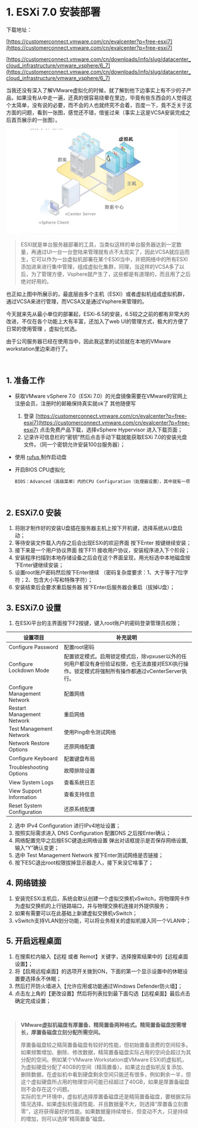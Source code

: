 # 1. ESXi 7.0 安装部署

下载地址：

[https://customerconnect.vmware.com/cn/evalcenter?p=free-esxi7](https://customerconnect.vmware.com/cn/evalcenter?p=free-esxi7)   

[https://customerconnect.vmware.com/cn/downloads/info/slug/datacenter_cloud_infrastructure/vmware_vsphere/6_7](https://customerconnect.vmware.com/cn/downloads/info/slug/datacenter_cloud_infrastructure/vmware_vsphere/6_7)

当我还没有深入了解VMware虚拟化的时候，就了解到他下边事实上有不少的子产品，如果没有从中走一遍，还真的很容易绕晕在里边，毕竟有些东西会的人觉得这个太简单，没有说的必要，而不会的人也就终究不会着，百度一下，竟不乏关于这方面的问题，看到一张图，感觉还不错，借鉴过来（事实上这是VCSA安装完成之后首页展示的一张图）。

​![image](assets/net-img-237689b7797076fc-20230904173917-tx9wfae.jpg)​

> ESXI就是单台服务器部署的工具，当类似这样的单台服务器达到一定数量，再通过UI一台一台登陆来管理就有点不太现实了，因此VCSA就应运而生，它可以作为一台虚拟机部署在某个ESXI当中，并把网络中的所有ESXI添加进来进行集中管理，组成虚拟化集群，同理，当这样的VCSA多了以后，为了管理方便，Vsphere就产生了，这些都是有道理的，而且用了之后绝对好用的。

也正如上图中所展示的，最底层由多个主机（ESXI）或者虚拟机组成虚拟机群，通过VCSA来进行管理，而VCSA又是通过Vsphere来管理的。

今天就来先从最小单位的部署起，ESXi-6.5的安装，6.5较之之前的都有非常大的改进，不仅在各个功能上大有丰富，还加入了web UI的管理方式，极大的方便了日常的使用管理 ，虚拟化优选。

由于公司服务器已经在使用当中，因此我这里的试验就在本地的VMware workstation里边来进行了。

‍

## 1. 准备工作

* 获取VMware vSphere 7.0（ESXi 7.0）的光盘镜像需要在VMware的官网上注册会员，注册时的邮箱保持真实就ok了 其他随便写

  1. 登录  [https://customerconnect.vmware.com/cn/evalcenter?p=free-esxi7](https://customerconnect.vmware.com/cn/evalcenter?p=free-esxi7)  点击免费产品下载，选择vSphere Hypervisor 进入下载页面；
  2. 记录许可信息栏的“密钥”然后点击手动下载就能获取ESXi 7.0的安装光盘文件。（同一个密钥允许安装100台服务器）；
* 使用 [rufus ](https://rufus.ie/zh/)制作启动盘
* 开启BIOS CPU虚拟化

  ```bash
  BIOS：Advanced（高级菜单）内的CPU Configuration（处理器设置），其中就有一项：Intel Virtualization Technology（Intel虚拟化技术），把它改为Enabled（启用）就可以了，保存后即可。
  ```

‍

## 2. ESXi7.0 安装

1. 将刚才制作好的安装U盘插在服务器主机上按下开机键，选择系统从U盘启动；
2. 等待安装文件载入内存之后会出现ESXi的欢迎界面 按下Enter 按键继续安装；
3. 接下来是一个用户协议界面 按下F11 接收用户协议，安装程序进入下个阶段；
4. 安装程序扫描到本地存储设备之后会在这个界面呈现，用光标选中本地磁盘按下Enter键继续安装；
5. 设置root账户密码然后按下Enter继续 （密码复杂度要求：1、大于等于7位字符；2、包含大小写和特殊字符）；
6. 安装结束后会要求重启服务器 按下Enter后服务器会重启（拔掉U盘）；

## 3. ESXi7.0 设置

1. 在ESXi平台的主界面按下F2按键，键入root账户的密码登录管理员权限；

|设置项目|补充说明|
| ------------------------------| ----------------------------------------------------------------------------------------------------------------------------------------------------|
|Configure Password|配置root密码|
|Configure Lockdown Mode|配置锁定模式。启用锁定模式后，除vpxuser以外的任何用户都没有身份验证权限，也无法直接对ESXi执行操作。锁定模式将强制所有操作都通过vCenterServer执行。|
|Configure Management Network|配置网络|
|Restart Management Network|重启网络|
|Test Management Network|使用Ping命令测试网络|
|Network Restore Options|还原网络配置|
|Configure Keyboard|配置键盘布局|
|Troubleshooting Options|故障排除设置|
|View System Logs|查看系统日志|
|View Support Information|查看支持信息|
|Reset System Configuration|还原系统配置|

2. 选中 IPv4 Configuration 进行IPv4地址设置；
3. 按照实际需求进入 DNS Configuration 配置DNS 之后按Enter确认；
4. 网络配置完毕之后按ESC键退出网络设置 弹出对话框提示是否保存网络设置,输入“Y”确认变更；
5. 选中 Test Management Network 按下Enter测试网络是否链接；
6. 按下ESC退出root权限拔掉显示器走人，接下来没它啥事了；

## 4. 网络链接

1. 安装完ESXi主机后，系统会默认创建一个虚拟交换机vSwitch，将物理网卡作为虚拟交换机的上行链路端口，并与物理交换机连接对外提供服务；
2. 如果有需要可以在此基础上新建虚拟交换机vSwitch；
3. vSwitch支持VLAN划分功能，可以将业务相关的虚拟机接入同一个VLAN中；

## 5. 开启远程桌面

1. 在搜索栏内输入【远程 或者 Remot】关键字，选择搜索结果中的【远程桌面设置】；
2. 将【启用远程桌面】的选项开关拨到ON，下面的第一个显示设置中的休眠设置要选择永不休眠；
3. 然后打开防火墙进入【允许应用或功能通过Windows Defender防火墙】；
4. 点击左上角的【更改设置】然后将列表拉到最下面勾选【远程桌面】最后点击确定完成设置；

‍

> **VMware虚拟机磁盘有厚置备、精简置备两种格式。精简置备磁盘按需增长，厚置备磁盘立刻分配所需空间。**
>
>   
> 厚置备磁盘较之精简置备磁盘有较好的性能，但初始置备浪费的空间较多。  
> 如果频繁增加、删除、修改数据，精简置备磁盘实际占用的空间会超过为其分配的空间。例如某个VMware Workstation或VMware ESXi的虚拟机，为虚拟硬盘分配了40GB的空间（精简置备）。如果这台虚拟机反复添加、删除数据，在虚拟机中看到硬盘剩余空间只能还有很多，例如剩余一半，但这个虚拟硬盘所占用的物理空间可能已经超过了40GB，如果是厚置备磁盘则不会存在这个问题。  
> 实际的生产环境中，虚拟机选择厚置备磁盘还是精简置备磁盘，要根据实际情况选择。如果虚拟机强调性能、并且数据量不大，则选择“厚置备立刻置零”，这将获得最好的性能。如果数据量持续增长、但变动不大，只是持续的增加，则可以选择“精简置备”磁盘。

‍
